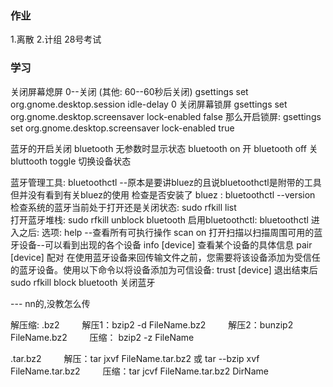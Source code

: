 ### 作业
1.离散
2.计组  28号考试




### 学习
关闭屏幕熄屏  0--关闭 (其他: 60--60秒后关闭)
gsettings set org.gnome.desktop.session idle-delay 0
关闭屏幕锁屏
gsettings set org.gnome.desktop.screensaver lock-enabled false
那么开启锁屏:
gsettings set org.gnome.desktop.screensaver lock-enabled true


蓝牙的开启关闭
bluetooth      无参数时显示状态
bluetooth on   开
bluetooth off  关
bluttooth toggle  切换设备状态

蓝牙管理工具: bluetoothctl --原本是要讲bluez的且说bluetoothctl是附带的工具 但并没有看到有关bluez的使用 
检查是否安装了 bluez :
bluetoothctl --version
检查系统的蓝牙当前处于打开还是关闭状态:
sudo rfkill list   <!--  这里其实无需sudo 此命令也能看到wifi的情况-->  
打开蓝牙堆栈:
sudo rfkill unblock bluetooth   <!--同样其实无需sudo,效果同bluetooth on-->
启用bluetoothctl:
bluetoothctl
进入之后:
选项: help --查看所有可执行操作
scan on    打开扫描以扫描周围可用的蓝牙设备--可以看到出现的各个设备
info [device]   查看某个设备的具体信息
pair [device]   配对
在使用蓝牙设备来回传输文件之前，您需要将该设备添加为受信任的蓝牙设备。使用以下命令以将设备添加为可信设备:
trust [device]
退出结束后
sudo rfkill block bluetooth    关闭蓝牙

--- nn的,没教怎么传


解压缩:
.bz2 
　　解压1：bzip2 -d FileName.bz2 
　　解压2：bunzip2 FileName.bz2 
　　压缩： bzip2 -z FileName 

.tar.bz2 
　　解压：tar jxvf FileName.tar.bz2        或 tar --bzip xvf FileName.tar.bz2 
　　压缩：tar jcvf FileName.tar.bz2 DirName 


